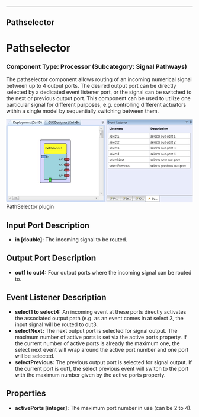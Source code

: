   
---
Pathselector
---

# Pathselector

### Component Type: Processor (Subcategory: Signal Pathways)

The pathselector component allows routing of an incoming numerical signal between up to 4 output ports. The desired output port can be directly selected by a dedicated event listener port, or the signal can be switched to the next or previous output port. This component can be used to utilize one particular signal for different purposes, e.g. controlling different actuators within a single model by sequentially switching between them.

![Screenshot: PathSelector plugin](img/PathSelector.jpg "Screenshot: PathSelector plugin")  
PathSelector plugin

## Input Port Description

*   **in \[double\]:** The incoming signal to be routed.

## Output Port Description

*   **out1 to out4:** Four output ports where the incoming signal can be routed to.

## Event Listener Description

*   **select1 to select4:** An incoming event at these ports directly activates the associated output path (e.g. as an event comes in at select 3, the input signal will be routed to out3.
*   **selectNext:** The next output port is selected for signal output. The maximum number of active ports is set via the active ports property. If the current number of active ports is already the maximum one, the select next event will wrap around the active port number and one port will be selected.
*   **selectPrevious:** The previous output port is selected for signal output. If the current port is out1, the select previous event will switch to the port with the maximum number given by the active ports property.

## Properties

*   **activePorts \[integer\]:** The maximum port number in use (can be 2 to 4).